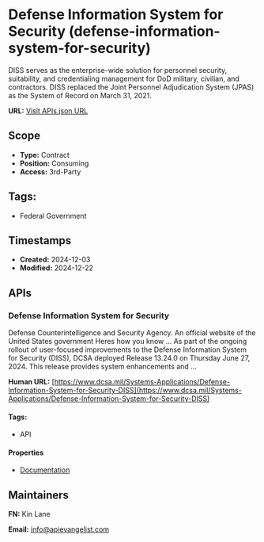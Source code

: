 # Defense Information System for Security (defense-information-system-for-security)
DISS serves as the enterprise-wide solution for personnel security, suitability, and credentialing management for DoD military, civilian, and contractors. DISS replaced the Joint Personnel Adjudication System (JPAS) as the System of Record on March 31, 2021. 

**URL:** [Visit APIs.json URL](https://raw.githubusercontent.com/api-evangelist/defense-information-system-for-security/refs/heads/main/apis.yml)

## Scope

- **Type:** Contract 
- **Position:** Consuming 
- **Access:** 3rd-Party 

## Tags:

 - Federal Government

## Timestamps

- **Created:** 2024-12-03 
- **Modified:** 2024-12-22 

## APIs

### Defense Information System for Security
Defense Counterintelligence and Security Agency. An official website of the United States government Heres how you know ... As part of the ongoing rollout of user-focused improvements to the Defense Information System for Security (DISS), DCSA deployed Release 13.24.0 on Thursday June 27, 2024. This release provides system enhancements and ...

**Human URL:** [https://www.dcsa.mil/Systems-Applications/Defense-Information-System-for-Security-DISS](https://www.dcsa.mil/Systems-Applications/Defense-Information-System-for-Security-DISS)


#### Tags:

 - API

#### Properties

- [Documentation](https://www.dcsa.mil/Systems-Applications/Defense-Information-System-for-Security-DISS)

## Maintainers

**FN:** Kin Lane

**Email:** info@apievangelist.com

